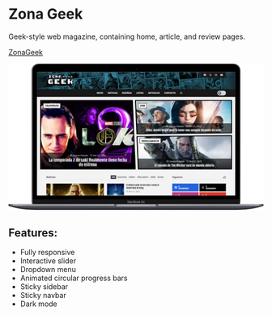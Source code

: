# Zona Geek

Geek-style web magazine, containing home, article, and review pages.

[ZonaGeek](https://zona-geek.pages.dev/)

![preview](screenshot.webp)

## Features:

* Fully responsive
* Interactive slider
* Dropdown menu
* Animated circular progress bars
* Sticky sidebar
* Sticky navbar
* Dark mode



